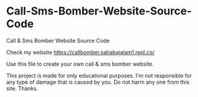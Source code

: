 # Call-Sms-Bomber-Website-Source-Code
Call &amp; Sms Bomber Website Source Code

Check my 
website https://callbomber.sahabajalam1.repl.co/

Use this file to create your own call & sms bomber website.


This project is made for only educational purposes. I'm not responsible for any type of damage that is caused by you. Do not harm any one from this site.
Thanks.
